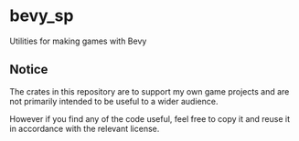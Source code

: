 # bevy_sp

Utilities for making games with Bevy

## Notice

The crates in this repository are to support my own game projects and 
are not primarily intended to be useful to a wider audience.

However if you find any of the code useful, feel free to copy it and 
reuse it in accordance with the relevant license.